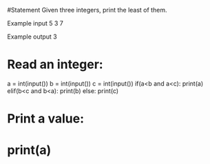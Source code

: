 #Statement
Given three integers, print the least of them.

Example input
5
3
7

Example output
3

# Read an integer:
a = int(input())
b = int(input())
c = int(input())
if(a<b and a<c):
  print(a)
elif(b<c and b<a):
  print(b)
else:
  print(c)
# Print a value:
# print(a)
